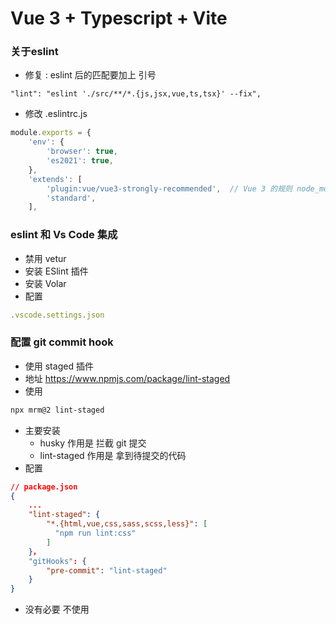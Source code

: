 # Vue 3 + Typescript + Vite


### 关于eslint 
- 修复 : eslint 后的匹配要加上 引号
```
"lint": "eslint './src/**/*.{js,jsx,vue,ts,tsx}' --fix",   
```
- 修改 .eslintrc.js
```js
module.exports = {
    'env': {
        'browser': true,
        'es2021': true,
    },
    'extends': [
        'plugin:vue/vue3-strongly-recommended',  // Vue 3 的规则 node_modules/eslint-plugin-vue/lib/configs/vue3-strongly-recommended.js
        'standard',
    ],
```
### eslint 和 Vs Code 集成
- 禁用 vetur
- 安装 ESlint 插件
- 安装 Volar
- 配置
```js
.vscode.settings.json
```

### 配置  git commit hook

- 使用 staged 插件
- 地址 https://www.npmjs.com/package/lint-staged
- 使用
```sh
npx mrm@2 lint-staged
```
- 主要安装 
    - husky 作用是 拦截 git 提交
    - lint-staged  作用是 拿到待提交的代码
- 配置
```json
// package.json
{
    ...
    "lint-staged": {
        "*.{html,vue,css,sass,scss,less}": [
          "npm run lint:css"
        ]
    }，
    "gitHooks": {
        "pre-commit": "lint-staged"
    }
}

```
- 没有必要 不使用 





